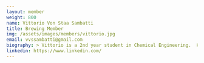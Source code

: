 ```yaml
---
layout: member
weight: 800
name: Vittorio Von Staa Sambatti
title: Brewing Member
img: /assets/images/members/vittorio.jpg
email: vvssambatti@gmail.com	
biography: > Vittorio is a 2nd year student in Chemical Engineering.  He is currently a part of the brewing team on the automated brewing project. Vittorio has expirience brewing with his uncle. His favorite beers are wheat beers and belgium blondes.   
linkedin: https://www.linkedin.com/
---
```

